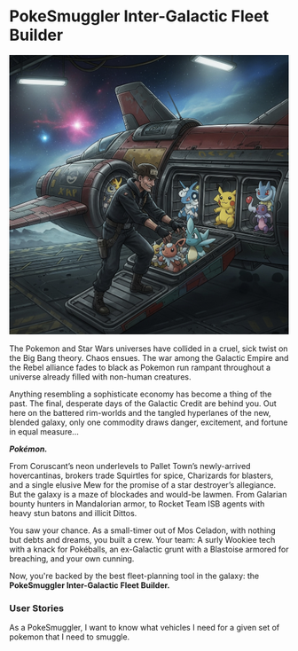 # PokeSmuggler Inter-Galactic Fleet Builder

![](images/pokesmuggler.jpg)

The Pokemon and Star Wars universes have collided in a cruel, sick twist on the Big Bang theory. Chaos ensues. The war among the Galactic Empire and the Rebel alliance fades to black as Pokemon run rampant throughout a universe already filled with non-human creatures.

Anything resembling a sophisticate economy has become a thing of the past. The final, desperate days of the Galactic Credit are behind you. Out here on the battered rim-worlds and the tangled hyperlanes of the new, blended galaxy, only one commodity draws danger, excitement, and fortune in equal measure...


***Pokémon.***

From Coruscant’s neon underlevels to Pallet Town’s newly-arrived hovercantinas, brokers trade Squirtles for spice, Charizards for blasters, and a single elusive Mew for the promise of a star destroyer’s allegiance. But the galaxy is a maze of blockades and would-be lawmen. From Galarian bounty hunters in Mandalorian armor, to Rocket Team ISB agents with heavy stun batons and illicit Dittos.

You saw your chance. As a small-timer out of Mos Celadon, with nothing but debts and dreams, you built a crew. Your team: A surly Wookiee tech with a knack for Pokéballs, an ex-Galactic grunt with a Blastoise armored for breaching, and your own cunning.

Now, you're backed by the best fleet-planning tool in the galaxy: the **PokeSmuggler Inter-Galactic Fleet Builder.**

### User Stories
As a PokeSmuggler, I want to know what vehicles I need for a given set of pokemon that I need to smuggle.

